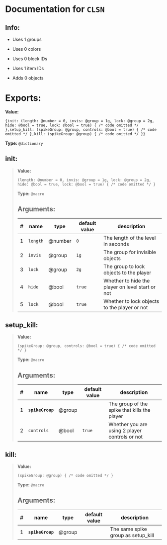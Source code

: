 # Documentation for `CLSN` 
## Info:

- Uses 1 groups
- Uses 0 colors
- Uses 0 block IDs
- Uses 1 item IDs

- Adds 0 objects
# Exports:
 **Value:** 
```spwn
{init: (length: @number = 0, invis: @group = 1g, lock: @group = 2g, hide: @bool = true, lock: @bool = true) { /* code omitted */ },setup_kill: (spikeGroup: @group, controls: @bool = true) { /* code omitted */ },kill: (spikeGroup: @group) { /* code omitted */ }}
``` 
**Type:** `@dictionary` 

## **init**:

> **Value:** 
>```spwn
>(length: @number = 0, invis: @group = 1g, lock: @group = 2g, hide: @bool = true, lock: @bool = true) { /* code omitted */ }
>``` 
>**Type:** `@macro` 
>## Arguments:
>
>| # | name | type | default value | description |
>| - | ---- | ---- | ------------- | ----------- |
>| 1 | `length` | @number | `0` | The length of the level in seconds |
>| 2 | `invis` | @group | `1g` | The group for invisible objects |
>| 3 | `lock` | @group | `2g` | The group to lock objects to the player |
>| 4 | `hide` | @bool | `true` | Whether to hide the player on level start or not |
>| 5 | `lock` | @bool | `true` | Whether to lock objects to the player or not |
>

## **setup\_kill**:

> **Value:** 
>```spwn
>(spikeGroup: @group, controls: @bool = true) { /* code omitted */ }
>``` 
>**Type:** `@macro` 
>## Arguments:
>
>| # | name | type | default value | description |
>| - | ---- | ---- | ------------- | ----------- |
>| 1 | **`spikeGroup`** | @group | | The group of the spike that kills the player |
>| 2 | `controls` | @bool | `true` | Whether you are using 2 player controls or not |
>

## **kill**:

> **Value:** 
>```spwn
>(spikeGroup: @group) { /* code omitted */ }
>``` 
>**Type:** `@macro` 
>## Arguments:
>
>| # | name | type | default value | description |
>| - | ---- | ---- | ------------- | ----------- |
>| 1 | **`spikeGroup`** | @group | | The same spike group as setup_kill |
>
